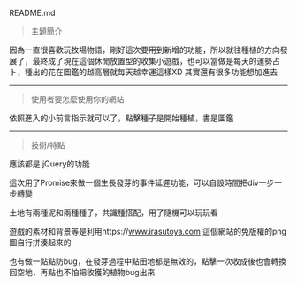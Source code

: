 README.md

> 主題簡介

因為一直很喜歡玩牧場物語，剛好這次要用到新增的功能，所以就往種植的方向發展了，最終成了現在這個休閒放置型的收集小遊戲，也可以當做是每天的運勢占卜，種出的花在圖鑑的越高層就每天越幸運這樣XD 其實還有很多功能想加進去


-----
> 使用者要怎麼使用你的網站

依照進入的小前言指示就可以了，點擊種子是開始種植，書是圖鑑

----
 > 技術/特點
 
應該都是 jQuery的功能

這次用了Promise來做一個生長發芽的事件延遲功能，可以自設時間把div一步一步轉變

土地有兩種泥和兩種種子，共識種搭配，用了隨機可以玩玩看

遊戲的素材和背景等是利用https://www.irasutoya.com 這個網站的免版權的png圖自行拼湊起來的

也有做一點點防bug，在發芽過程中點田地都是無效的，點擊一次收成後也會轉換回空地，再點也不怕把收獲的植物bug出來
